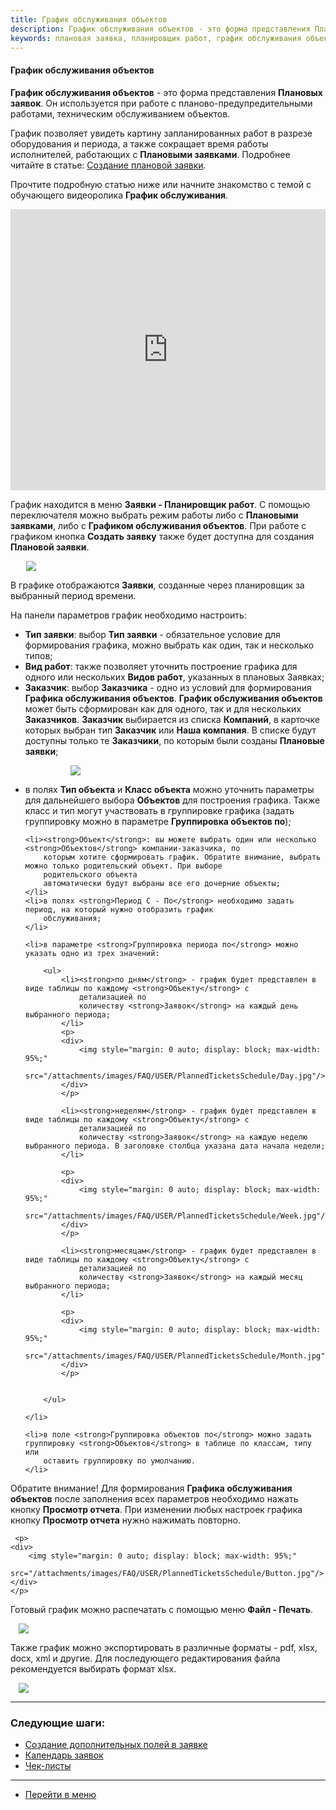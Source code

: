```yaml
---
title: График обслуживания объектов
description: График обслуживания объектов - это форма представления Плановых заявок. График позволяет увидеть картину запланированных работ в разрезе оборудования и периода, а также сокращает время работы исполнителей, работающих с Плановыми заявками.
keywords: плановая заявка, планировщик работ, график обслуживания объектов, график обслуживания, hubex, хабекс, хубекс, хабикс
---
```


#### График обслуживания объектов

<html>
<meta charset="utf-8">

</html> 

<body>
<p><strong>График обслуживания объектов</strong> - это форма представления <strong>Плановых заявок</strong>. Он
    используется при работе с
    планово-предупредительными работами, техническим обслуживанием объектов.</p>

<p>График позволяет увидеть картину запланированных работ в разрезе оборудования и периода, а также сокращает время работы
    исполнителей, работающих с <strong>Плановыми заявками</strong>. Подробнее читайте в статье: <a
            href="https://wiki.hubex.ru/docs/FAQ/RU/user/PlannedTickets.html">Создание плановой заявки</a>.</p>

<p>Прочтите подробную статью ниже или начните знакомство с темой с обучающего видеоролика <strong>График обслуживания</strong>.</p>

<iframe src="https://www.youtube.com/embed/tC8K8xPxTSM" width="100%" height="450px" frameborder="0"
        allowfullscreen="allowfullscreen"></iframe>

<p>График находится в меню <strong>Заявки - Планировщик работ</strong>. С помощью переключателя можно выбрать режим
    работы либо с
    <strong>Плановыми заявками</strong>, либо с <strong>Графиком обслуживания объектов</strong>. При работе с графиком кнопка <strong>Создать заявку</strong> также будет доступна для создания <strong>Плановой заявки</strong>.</p>

<div>
    <img style="margin: 0 auto; display: block; max-width: 90%;"
         src="/attachments/images/FAQ/USER/PlannedTicketsSchedule/Menu.jpg"/>
</div>

<p>В графике отображаются <strong>Заявки</strong>, созданные через планировщик за выбранный период времени.</p>
<p>На панели параметров график необходимо настроить:</p>
<ul>
    <li><strong>Тип заявки</strong>: выбор <strong>Тип заявки</strong> - обязательное условие для формирования графика,
        можно выбрать как один, так и несколько типов;
    </li>
    <li><strong>Вид работ</strong>: также позволяет уточнить построение графика для одного или нескольких <strong>Видов
        работ</strong>, указанных в плановых Заявках;
    </li>
    <li><strong>Заказчик</strong>: выбор <strong>Заказчика</strong> - одно из условий для формирования <strong>Графика
        обслуживания объектов</strong>. <strong>График обслуживания объектов</strong> может быть сформирован как для одного, так и для нескольких  <strong>Заказчиков</strong>. <strong>Заказчик</strong> выбирается из списка <strong>Компаний</strong>,
        в карточке которых выбран тип <strong>Заказчик</strong>
        или <strong>Наша компания</strong>. В списке будут доступны только те <strong>Заказчики</strong>, по которым были созданы <strong>Плановые заявки</strong>;
    </li>
    <p>
    <div>
        <img style="margin: 0 auto; display: block; max-width: 70%;"
             src="/attachments/images/FAQ/USER/PlannedTicketsSchedule/Customer.jpg"/>
    </div>
    </p>
    <li>в полях <strong>Тип объекта</strong> и <strong>Класс объекта</strong> можно уточнить параметры для дальнейшего
        выбора <strong>Объектов</strong> для построения графика. Также класс и тип могут участвовать в группировке
        графика (задать группировку можно в параметре <strong>Группировка объектов по</strong>);
    </li>

    <li><strong>Объект</strong>: вы можете выбрать один или несколько <strong>Объектов</strong> компании-заказчика, по
        которым хотите сформировать график. Обратите внимание, выбрать можно только родительский объект. При выборе
        родительского объекта
        автоматически будут выбраны все его дочерние объекты;
    </li>
    <li>в полях <strong>Период С - По</strong> необходимо задать период, на который нужно отобразить график
        обслуживания;
    </li>

    <li>в параметре <strong>Группировка периода по</strong> можно указать одно из трех значений:

        <ul>
            <li><strong>по дням</strong> - график будет представлен в виде таблицы по каждому <strong>Объекту</strong> с
                детализацией по
                количеству <strong>Заявок</strong> на каждый день выбранного периода;
            </li>
            <p>
            <div>
                <img style="margin: 0 auto; display: block; max-width: 95%;"
                     src="/attachments/images/FAQ/USER/PlannedTicketsSchedule/Day.jpg"/>
            </div>
            </p>

            <li><strong>неделям</strong> - график будет представлен в виде таблицы по каждому <strong>Объекту</strong> с
                детализацией по
                количеству <strong>Заявок</strong> на каждую неделю выбранного периода. В заголовке столбца указана дата начала недели;
            </li>

            <p>
            <div>
                <img style="margin: 0 auto; display: block; max-width: 95%;"
                     src="/attachments/images/FAQ/USER/PlannedTicketsSchedule/Week.jpg"/>
            </div>
            </p>

            <li><strong>месяцам</strong> - график будет представлен в виде таблицы по каждому <strong>Объекту</strong> с
                детализацией по
                количеству <strong>Заявок</strong> на каждый месяц выбранного периода;
            </li>

            <p>
            <div>
                <img style="margin: 0 auto; display: block; max-width: 95%;"
                     src="/attachments/images/FAQ/USER/PlannedTicketsSchedule/Month.jpg"/>
            </div>
            </p>


        </ul>

    </li>

    <li>в поле <strong>Группировка объектов по</strong> можно задать группировку <strong>Объектов</strong> в таблице по классам, типу или
        оставить группировку по умолчанию.
    </li>

</ul>
<p>Обратите внимание! Для формирования <strong>Графика обслуживания объектов</strong> после заполнения всех параметров необходимо нажать кнопку
    <strong>Просмотр отчета</strong>. При изменении любых настроек графика кнопку <strong>Просмотр отчета</strong> нужно
    нажимать повторно.</p>

     <p>
    <div>
        <img style="margin: 0 auto; display: block; max-width: 95%;"
             src="/attachments/images/FAQ/USER/PlannedTicketsSchedule/Button.jpg"/>
    </div>
    </p>

<p>Готовый график можно распечатать с помощью меню <strong>Файл - Печать</strong>.
</p>

<div>
    <img style="margin: 0 auto; display: block; max-width: 95%;"
         src="/attachments/images/FAQ/USER/PlannedTicketsSchedule/Print.jpg"/>
</div>

<p>Также график можно экспортировать в различные форматы - pdf, xlsx, docx, xml и другие. Для последующего
    редактирования файла рекомендуется выбирать формат xlsx.</p>

<div>
    <img style="margin: 0 auto; display: block; max-width: 95%;"
         src="/attachments/images/FAQ/USER/PlannedTicketsSchedule/Export.jpg"/>
</div>



</body>

___
### Следующие шаги:
- [Создание дополнительных полей в заявке](./AdditionalFields.md)
- [Календарь заявок](./Calendar.md)
- [Чек-листы](./Checklists.md)


___
- [Перейти в меню](http://wiki.hubex.ru)
